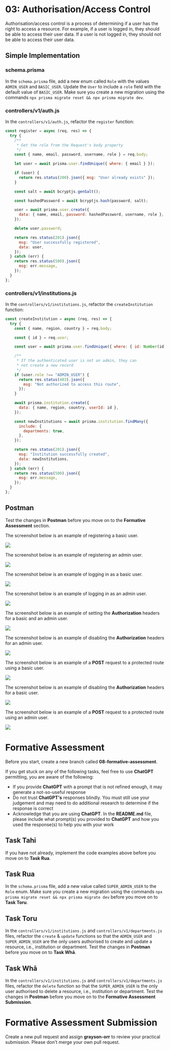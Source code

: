 # 03: Authorisation/Access Control

Authorisation/access control is a process of determining if a user has the right to access a resource. For example, if a user is logged in, they should be able to access their user data. If a user is not logged in, they should not be able to access their user data.

## Simple Implementation

### schema.prisma

In the `schema.prisma` file, add a new enum called `Role` with the values `ADMIN_USER` and `BASIC_USER`. Update the `User` to include a `role` field with the default value of `BASIC_USER`. Make sure you create a new migration using the commands `npx prisma migrate reset && npx prisma migrate dev`.

### controllers/v1/auth.js

In the `controllers/v1/auth.js`, refactor the `register` function:

```js
const register = async (req, res) => {
  try {
    /**
     * Get the role from the Request's body property
     */
    const { name, email, password, username, role } = req.body;

    let user = await prisma.user.findUnique({ where: { email } });

    if (user) {
      return res.status(200).json({ msg: "User already exists" });
    }

    const salt = await bcryptjs.genSalt();

    const hashedPassword = await bcryptjs.hash(password, salt);

    user = await prisma.user.create({
      data: { name, email, password: hashedPassword, username, role },
    });

    delete user.password;

    return res.status(201).json({
      msg: "User successfully registered",
      data: user,
    });
  } catch (err) {
    return res.status(500).json({
      msg: err.message,
    });
  }
};
```

### controllers/v1/institutions.js

In the `controllers/v1/institutions.js`, refactor the `createInstitution` function:

```js
const createInstitution = async (req, res) => {
  try {
    const { name, region, country } = req.body;

    const { id } = req.user;

    const user = await prisma.user.findUnique({ where: { id: Number(id) } });

    /**
     * If the authenticated user is not an admin, they can
     * not create a new record
     */
    if (user.role !== "ADMIN_USER") {
      return res.status(403).json({
        msg: "Not authorized to access this route",
      });
    }

    await prisma.institution.create({
      data: { name, region, country, userId: id },
    });

    const newInstitutions = await prisma.institution.findMany({
      include: {
        departments: true,
      },
    });

    return res.status(201).json({
      msg: "Institution successfully created",
      data: newInstitutions,
    });
  } catch (err) {
    return res.status(500).json({
      msg: err.message,
    });
  }
};
```

## Postman

Test the changes in **Postman** before you move on to the **Formative Assessment** section.

The screenshot below is an example of registering a basic user.

![](https://github.com/otago-polytechnic-bit-courses/ID608001-intermediate-app-dev-concepts/blob/master/resources/img/05-authorization/05-authorization-1.jpeg)

The screenshot below is an example of registering an admin user.

![](https://github.com/otago-polytechnic-bit-courses/ID608001-intermediate-app-dev-concepts/blob/master/resources/img/05-authorization/05-authorization-2.jpeg)

The screenshot below is an example of logging in as a basic user.

![](https://github.com/otago-polytechnic-bit-courses/ID608001-intermediate-app-dev-concepts/blob/master/resources/img/05-authorization/05-authorization-3.jpeg)

The screenshot below is an example of logging in as an admin user.

![](https://github.com/otago-polytechnic-bit-courses/ID608001-intermediate-app-dev-concepts/blob/master/resources/img/05-authorization/05-authorization-4.jpeg)

The screenshot below is an example of setting the **Authorization** headers for a basic and an admin user.

![](https://github.com/otago-polytechnic-bit-courses/ID608001-intermediate-app-dev-concepts/blob/master/resources/img/05-authorization/05-authorization-5.jpeg)

The screenshot below is an example of disabling the **Authorization** headers for an admin user.

![](https://github.com/otago-polytechnic-bit-courses/ID608001-intermediate-app-dev-concepts/blob/master/resources/img/05-authorization/05-authorization-6.jpeg)

The screenshot below is an example of a **POST** request to a protected route using a basic user.

![](https://github.com/otago-polytechnic-bit-courses/ID608001-intermediate-app-dev-concepts/blob/master/resources/img/05-authorization/05-authorization-7.jpeg)

The screenshot below is an example of disabling the **Authorization** headers for a basic user.

![](https://github.com/otago-polytechnic-bit-courses/ID608001-intermediate-app-dev-concepts/blob/master/resources/img/05-authorization/05-authorization-8.jpeg)

The screenshot below is an example of a **POST** request to a protected route using an admin user.

![](https://github.com/otago-polytechnic-bit-courses/ID608001-intermediate-app-dev-concepts/blob/master/resources/img/05-authorization/05-authorization-9.jpeg)

# Formative Assessment

Before you start, create a new branch called **08-formative-assessment**.

If you get stuck on any of the following tasks, feel free to use **ChatGPT** permitting, you are aware of the following:

- If you provide **ChatGPT** with a prompt that is not refined enough, it may generate a not-so-useful response
- Do not trust **ChatGPT's** responses blindly. You must still use your judgement and may need to do additional research to determine if the response is correct
- Acknowledge that you are using **ChatGPT**. In the **README.md** file, please include what prompt(s) you provided to **ChatGPT** and how you used the response(s) to help you with your work

## Task Tahi

If you have not already, implement the code examples above before you move on to **Task Rua**.

## Task Rua

In the `schema.prisma` file, add a new value called `SUPER_ADMIN_USER` to the `Role` enum. Make sure you create a new migration using the commands `npx prisma migrate reset && npx prisma migrate dev` before you move on to **Task Toru**.

## Task Toru

In the `controllers/v1/institutions.js` and `controllers/v1/departments.js` files, refactor the `create` \& `update` functions so that the `ADMIN_USER` and `SUPER_ADMIN_USER` are the only users authorised to create and update a resource, i.e., institution or department. Test the changes in **Postman** before you move on to **Task Whā**.

## Task Whā

In the `controllers/v1/institutions.js` and `controllers/v1/departments.js` files, refactor the `delete` function so that the `SUPER_ADMIN_USER` is the only user authorised to delete a resource, i.e., institution or department. Test the changes in **Postman** before you move on to the **Formative Assessment Submission**.

# Formative Assessment Submission

Create a new pull request and assign **grayson-orr** to review your practical submission. Please don't merge your own pull request.
